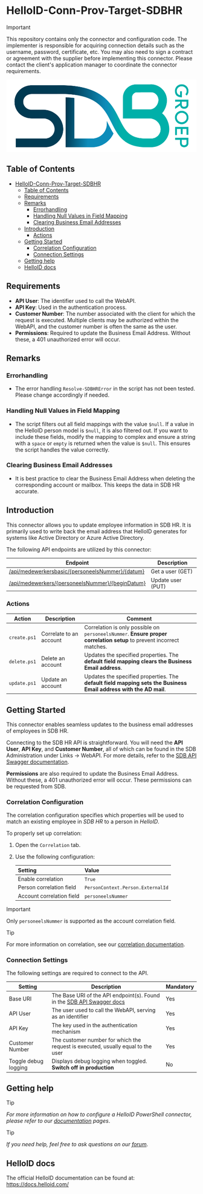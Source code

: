 # HelloID-Conn-Prov-Target-SDBHR

> [!IMPORTANT]
> This repository contains only the connector and configuration code. The implementer is responsible for acquiring connection details such as the username, password, certificate, etc. You may also need to sign a contract or agreement with the supplier before implementing this connector. Please contact the client's application manager to coordinate the connector requirements.

<p align="center">
  <img src="https://github.com/Tools4everBV/HelloID-Conn-Prov-Target-SDBHR/blob/main/Logo.png?raw=true" alt="SDBHR Logo">
</p>

## Table of Contents

- [HelloID-Conn-Prov-Target-SDBHR](#helloid-conn-prov-target-sdbhr)
  - [Table of Contents](#table-of-contents)
  - [Requirements](#requirements)
  - [Remarks](#remarks)
    - [Errorhandling](#errorhandling)
    - [Handling Null Values in Field Mapping](#handling-null-values-in-field-mapping)
    - [Clearing Business Email Addresses](#clearing-business-email-addresses)
  - [Introduction](#introduction)
    - [Actions](#actions)
  - [Getting Started](#getting-started)
    - [Correlation Configuration](#correlation-configuration)
    - [Connection Settings](#connection-settings)
  - [Getting help](#getting-help)
  - [HelloID docs](#helloid-docs)

## Requirements

- **API User**: The identifier used to call the WebAPI.
- **API Key**: Used in the authentication process.
- **Customer Number**: The number associated with the client for which the request is executed. Multiple clients may be authorized within the WebAPI, and the customer number is often the same as the user.
- **Permissions**: Required to update the Business Email Address. Without these, a 401 unauthorized error will occur.

## Remarks

### Errorhandling

- The error handling `Resolve-SDBHRError` in the script has not been tested. Please change accordingly if needed.

### Handling Null Values in Field Mapping

- The script filters out all field mappings with the value `$null`. If a value in the HelloID person model is `$null`, it is also filtered out. If you want to include these fields, modify the mapping to complex and ensure a string with a `space` or `empty` is returned when the value is `$null`. This ensures the script handles the value correctly.

### Clearing Business Email Addresses

- It is best practice to clear the Business Email Address when deleting the corresponding account or mailbox. This keeps the data in SDB HR accurate.

## Introduction

This connector allows you to update employee information in SDB HR. It is primarily used to write back the email address that HelloID generates for systems like Active Directory or Azure Active Directory.

The following API endpoints are utilized by this connector:

| Endpoint                                                                                                                               | Description       |
| -------------------------------------------------------------------------------------------------------------------------------------- | ----------------- |
| [/api/medewerkersbasic/{personeelsNummer}/{datum}](https://api.sdbstart.nl/swagger/ui/index#!/Medewerkers/Medewerkers_GetMedewerkerV2) | Get a user (GET)  |
| [/api/medewerkers/{personeelsNummer}/{beginDatum}](https://api.sdbstart.nl/swagger/ui/index#!/Medewerkers/Medewerkers_Put)             | Update user (PUT) |

### Actions

| Action       | Description             | Comment                                                                                                               |
| ------------ | ----------------------- | --------------------------------------------------------------------------------------------------------------------- |
| `create.ps1` | Correlate to an account | Correlation is only possible on `personeelsNummer`. **Ensure proper correlation setup** to prevent incorrect matches. |
| `delete.ps1` | Delete an account       | Updates the specified properties. The **default field mapping clears the Business Email address**.                    |
| `update.ps1` | Update an account       | Updates the specified properties. The **default field mapping sets the Business Email address with the AD mail**.     |

## Getting Started

This connector enables seamless updates to the business email addresses of employees in SDB HR.

Connecting to the SDB HR API is straightforward. You will need the **API User**, **API Key**, and **Customer Number**, all of which can be found in the SDB Administration under Links -> WebAPI. For more details, refer to the [SDB API Swagger documentation](https://api.sdbstart.nl/swagger/ui/index).

**Permissions** are also required to update the Business Email Address. Without these, a 401 unauthorized error will occur. These permissions can be requested from SDB.

### Correlation Configuration

The correlation configuration specifies which properties will be used to match an existing employee in _SDB HR_ to a person in _HelloID_.

To properly set up correlation:

1. Open the `Correlation` tab.
2. Use the following configuration:

    | Setting                   | Value                             |
    | ------------------------- | --------------------------------- |
    | Enable correlation        | `True`                            |
    | Person correlation field  | `PersonContext.Person.ExternalId` |
    | Account correlation field | `personeelsNummer`                |

> [!IMPORTANT]
> Only `personeelsNummer` is supported as the account correlation field.

> [!TIP]
> For more information on correlation, see our [correlation documentation](https://docs.helloid.com/en/provisioning/target-systems/powershell-v2-target-systems/correlation.html).

### Connection Settings

The following settings are required to connect to the API.

| Setting              | Description                                                                                                        | Mandatory |
| -------------------- | ------------------------------------------------------------------------------------------------------------------ | --------- |
| Base URI             | The Base URI of the API endpoint(s). Found in the [SDB API Swagger docs](https://api.sdbstart.nl/swagger/ui/index) | Yes       |
| API User             | The user used to call the WebAPI, serving as an identifier                                                         | Yes       |
| API Key              | The key used in the authentication mechanism                                                                       | Yes       |
| Customer Number      | The customer number for which the request is executed, usually equal to the user                                   | Yes       |
| Toggle debug logging | Displays debug logging when toggled. **Switch off in production**                                                  | No        |

## Getting help
> [!TIP]
> _For more information on how to configure a HelloID PowerShell connector, please refer to our [documentation](https://docs.helloid.com/en/provisioning/target-systems/powershell-v2-target-systems.html) pages_.

> [!TIP]
>  _If you need help, feel free to ask questions on our [forum](https://forum.helloid.com)_.

## HelloID docs
The official HelloID documentation can be found at: https://docs.helloid.com/
